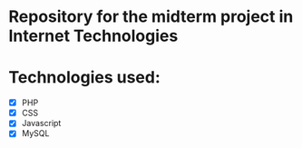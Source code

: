 # Repository for the midterm project in Internet Technologies

# Technologies used:
- [x] PHP
- [x] CSS
- [x] Javascript
- [x] MySQL